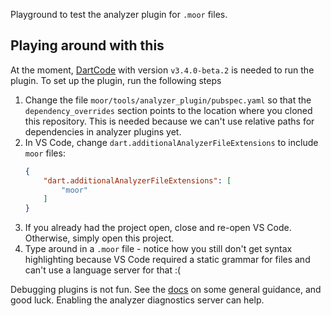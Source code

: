Playground to test the analyzer plugin for `.moor` files. 

## Playing around with this
At the moment, [DartCode](https://dartcode.org/) with version `v3.4.0-beta.2` is needed to run the
plugin. To set up the plugin, run the following steps

1. Change the file `moor/tools/analyzer_plugin/pubspec.yaml` so that the `dependency_overrides`
   section points to the location where you cloned this repository. This is needed because we
   can't use relative paths for dependencies in analyzer plugins yet.
2. In VS Code, change `dart.additionalAnalyzerFileExtensions` to include `moor` files:
   ```json
   {
       "dart.additionalAnalyzerFileExtensions": [
           "moor"
       ]
   }
   ```
3. If you already had the project open, close and re-open VS Code. Otherwise, simply open this
   project.
4. Type around in a `.moor` file - notice how you still don't get syntax highlighting because
   VS Code required a static grammar for files and can't use a language server for that :(

Debugging plugins is not fun. See the [docs](https://github.com/dart-lang/sdk/blob/master/pkg/analyzer_plugin/doc/tutorial/debugging.md)
on some general guidance, and good luck. Enabling the analyzer diagnostics server can help.
